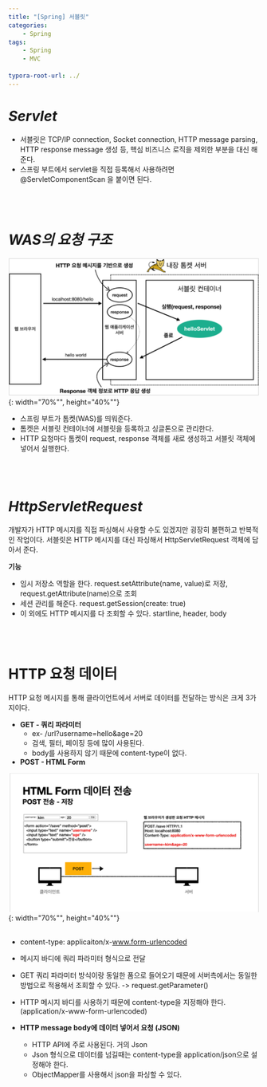 ```yaml
---
title: "[Spring] 서블릿"
categories: 
    - Spring
tags:
    - Spring
    - MVC

typora-root-url: ../
---
```


# *Servlet*
* 서블릿은 TCP/IP connection, Socket connection, HTTP message parsing, HTTP response message 생성 등, 핵심 비즈니스 로직을 제외한 부분을 대신 해준다.
* 스프링 부트에서 servlet을 직접 등록해서 사용하려면 @ServletComponentScan 을 붙이면 된다. <br><br><br><br>

# *WAS의 요청 구조*

![img1](/assets/images/13_1.png){: width="70%"", height="40%""} <br>

* 스프링 부트가 톰켓(WAS)를 띄워준다.
* 톰켓은 서블릿 컨테이너에 서블릿을 등록하고 싱글톤으로 관리한다.
* HTTP 요청마다 톰켓이 request, response 객체를 새로 생성하고 서블릿 객체에 넣어서 실행한다. <br><br><br><br>

# *HttpServletRequest*
개발자가 HTTP 메시지를 직접 파싱해서 사용할 수도 있겠지만 굉장히 불편하고 반복적인 작업이다. 서블릿은 HTTP 메시지를 대신 파싱해서 HttpServletRequest 객체에 담아서 준다.

**기능** <br>
* 임시 저장소 역할을 한다. request.setAttribute(name, value)로 저장, request.getAttribute(name)으로 조회
* 세션 관리를 해준다. request.getSession(create: true)
* 이 외에도 HTTP 메시지를 다 조회할 수 있다. startline, header, body <br><br><br><br>

# HTTP 요청 데이터
HTTP 요청 메시지를 통해 클라이언트에서 서버로 데이터를 전달하는 방식은 크게 3가지이다. <br>
* **GET - 쿼리 파라미터**
    * ex- /url?username=hello&age=20
    * 검색, 필터, 페이징 등에 많이 사용된다.
    * body를 사용하지 않기 때문에 content-type이 없다.
* **POST - HTML Form** <br>

![img2](/assets/images/13_2.png){: width="70%"", height="40%""} <br><br>

* content-type: applicaiton/x-www.form-urlencoded
* 메시지 바디에 쿼리 파라미터 형식으로 전달
* GET 쿼리 파라미터 방식이랑 동일한 폼으로 들어오기 때문에 서버측에서는 동일한 방법으로 적용해서 조회할 수 있다. -> request.getParameter()
* HTTP 메시지 바디를 사용하기 때문에 content-type을 지정해야 한다. (application/x-www-form-urlencoded)

* **HTTP message body에 데이터 넣어서 요청 (JSON)**
    * HTTP API에 주로 사용된다. 거의 Json
    * Json 형식으로 데이터를 넘길때는 content-type을 application/json으로 설정해야 한다.
    * ObjectMapper를 사용해서 json을 파싱할 수 있다. <br><br>







